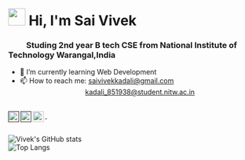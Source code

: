### <h1><img src="https://raw.githubusercontent.com/MartinHeinz/MartinHeinz/master/wave.gif" width="35px"> Hi, I'm Sai Vivek</h1>

<h3>&emsp;&emsp; Studing 2nd year B tech CSE from National Institute of Technology Warangal,India</h3>

- 🌱 I’m currently learning Web Development
- 📫 How to reach me: saivivekkadali@gmail.com <br>&emsp;&emsp;&emsp;&emsp;&emsp;&emsp;&emsp;&emsp;&emsp;&ensp;kadali_851938@student.nitw.ac.in<br><br>

<div class="align-items-center">
<a href="">
  <img align="left" alt="Linkedin" width="22px" src="https://cdn.jsdelivr.net/npm/simple-icons@v3/icons/linkedin.svg" />&nbsp;
</a>
<a href="">
  <img align="left" alt="Instagram" width="22px" src="https://cdn.jsdelivr.net/npm/simple-icons@v3/icons/instagram.svg" />
</a>
<a href="mailto:saivivekkadali@gmail.com">
  <img align="left" alt="Vivek's E-mail" width="22px" src="https://cdn.jsdelivr.net/npm/simple-icons@v3/icons/gmail.svg" />
</a>
</div>
<br>

![Vivek's GitHub stats](https://github-readme-stats.vercel.app/api?username=saivivek321&show_icons=true&theme=midnight-purple)<br>
![Top Langs](https://github-readme-stats.vercel.app/api/top-langs/?username=saivivek321&theme=midnight-purple)


<!--
**saivivek321/saivivek321** is a ✨ _special_ ✨ repository because its `README.md` (this file) appears on your GitHub profile.

Here are some ideas to get you started:

- 🔭 I’m currently working on ...
- 🌱 I’m currently learning ...
- 👯 I’m looking to collaborate on ...
- 🤔 I’m looking for help with ...
- 💬 Ask me about ...
- 📫 How to reach me: ...
- 😄 Pronouns: ...
- ⚡ Fun fact: ...
-->
